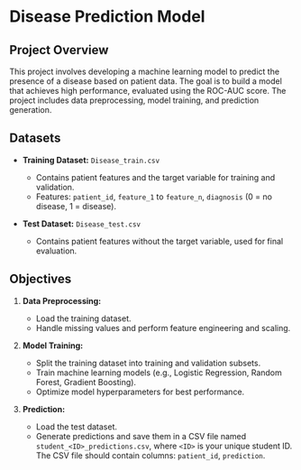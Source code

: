 # **Disease Prediction Model**

## **Project Overview**

This project involves developing a machine learning model to predict the presence of a disease based on patient data. The goal is to build a model that achieves high performance, evaluated using the ROC-AUC score. The project includes data preprocessing, model training, and prediction generation.

## **Datasets**

- **Training Dataset:** `Disease_train.csv`
  - Contains patient features and the target variable for training and validation.
  - Features: `patient_id`, `feature_1` to `feature_n`, `diagnosis` (0 = no disease, 1 = disease).

- **Test Dataset:** `Disease_test.csv`
  - Contains patient features without the target variable, used for final evaluation.

## **Objectives**

1. **Data Preprocessing:**
   - Load the training dataset.
   - Handle missing values and perform feature engineering and scaling.

2. **Model Training:**
   - Split the training dataset into training and validation subsets.
   - Train machine learning models (e.g., Logistic Regression, Random Forest, Gradient Boosting).
   - Optimize model hyperparameters for best performance.

3. **Prediction:**
   - Load the test dataset.
   - Generate predictions and save them in a CSV file named `student_<ID>_predictions.csv`, where `<ID>` is your unique student ID. The CSV file should contain columns: `patient_id`, `prediction`.
